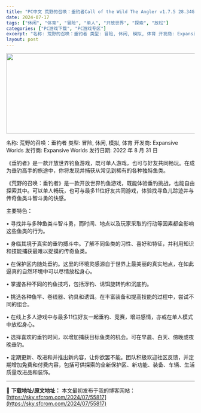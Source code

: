 ```yaml
---
title: "PC中文 荒野的召唤：垂钓者Call of the Wild The Angler v1.7.5 28.34G"
date: 2024-07-17
tags: ["休闲", "体育", "冒险", "单人", "开放世界", "探索", "放松"]
categories: ["PC游戏下载", "PC游戏专区"]
excerpt: "名称: 荒野的召唤：垂钓者 类型: 冒险, 休闲, 模拟, 体育 开发商: Expansive Worlds 发行商: Expansive Worlds 发行日期: 2022 年 8 月 31 日 《垂钓者》是一款开放世界钓鱼游戏，既可单人游戏，也可与好友共同畅玩。在成为垂钓高手的旅途中，你将发现并&hellip;"
layout: post
---
```


<img class="aligncenter size-full wp-image-55818" src="https://sky.sfcrom.com/wp-content/uploads/2024/07/2024071708165832.webp" alt="" width="660" height="215" />

名称: 荒野的召唤：垂钓者
类型: 冒险, 休闲, 模拟, 体育
开发商: Expansive Worlds
发行商: Expansive Worlds
发行日期: 2022 年 8 月 31 日

《垂钓者》是一款开放世界钓鱼游戏，既可单人游戏，也可与好友共同畅玩。在成为垂钓高手的旅途中，你将发现并捕获从常见到稀有的各种独特鱼类。

《荒野的召唤：垂钓者》是一款开放世界钓鱼游戏，既能体验垂钓挑战，也能自由探索其中。可以单人畅玩，也可与最多11位好友共同游戏，体验找寻鱼儿踪迹并与传奇鱼类斗智斗勇的快感。

主要特色：

• 寻找并与多种鱼类斗智斗勇，而时间、地点以及玩家采取的行动等因素都会影响这些鱼类的行为。

• 身临其境于真实的垂钓搏斗中。了解不同鱼类的习性、喜好和特征，并利用知识和技能捕获最难以捉摸的传奇鱼类。

• 在保护区内随处垂钓。这里的环境灵感源自于世界上最美丽的真实地点，在如此逼真的自然环境中可以尽情放松身心。

• 掌握各种不同的钓鱼技巧，包括浮钓、诱饵旋转钓和沉底钓。

• 挑选各种鱼竿、卷线器、钓具和诱饵。在丰富装备和提高技能的过程中，尝试不同的组合。

• 在线上多人游戏中与最多11位好友一起垂钓、竞赛，增进感情，亦或在单人模式中放松身心。

• 选择喜欢的垂钓时间，以增加捕获目标鱼类的机会。可在早晨、白天、傍晚或夜晚垂钓。

• 定期更新、改进和并推出新内容，让你欲罢不能。团队积极欢迎社区反馈，并定期增加免费和付费内容，包括可供探索的全新保护区、新功能、装备、车辆、生活质量改进品和装饰。

---
📖 **下载地址/原文地址：** 本文最初发布于我的博客网站：[https://sky.sfcrom.com/2024/07/55817](https://sky.sfcrom.com/2024/07/55817)
